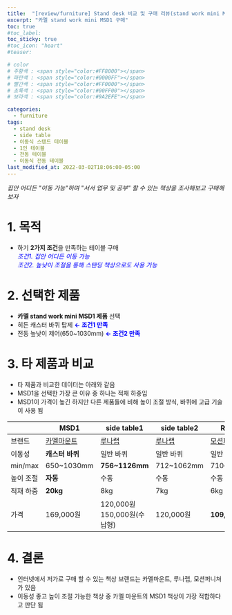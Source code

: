 ```yaml
---
title:  "[review/furniture] Stand desk 비교 및 구매 리뷰(stand work mini MSD1)"
excerpt: "카멜 stand work mini MSD1 구매"
toc: true
#toc_label:
toc_sticky: true
#toc_icon: "heart"
#teaser: 

# color
# 주황색 : <span style="color:#FF8000"></span>
# 파란색 : <span style="color:#0000FF"></span>
# 빨간색 : <span style="color:#FF0000"></span>
# 초록색 : <span style="color:#00FF00"></span>
# 보라색 : <span style="color:#9A2EFE"></span>

categories:
  - furniture
tags:
  - stand desk
  - side table
  - 이동식 스탠드 테이블
  - 1인 테이블
  - 전동 테이블
  - 이동식 전동 테이블
last_modified_at: 2022-03-02T18:06:00-05:00
---
```

*집안 어디든 "이동 가능"하며 "서서 업무 및 공부" 할 수 있는 책상을 조사해보고 구매해보자*</span>
  
# 1. 목적
* 하기 **2가지 조건**을 만족하는 테이블 구매  
<span style="color:#0000FF">*조건1. 집안 어디든 이동 가능*  
*조건2. 높낮이 조절을 통해 스탠딩 책상으로도 사용 가능*

# 2. 선택한 제품
* **카멜 stand work mini MSD1 제품** 선택
* 히든 캐스터 바퀴 탑제 <span style="color:#0000FF">**← 조건1 만족**</span>
* 전동 높낮이 제어(650~1030mm) <span style="color:#0000FF">**← 조건2 만족**</span>

# 3. 타 제품과 비교
* 타 제품과 비교한 데이터는 아래와 같음
* MSD1을 선택한 가장 큰 이유 중 하나는 적재 하중임
* MSD1이 가격이 높긴 하지만 다른 제품들에 비해 높이 조절 방식, 바퀴에 고급 기술이 사용 됨

||MSD1|side table1|side table2|RO-580|
|---|---|---|---|---|
|브랜드|[카멜마운트](https://www.camelmountmall.com/main/index.php)|[루나랩](https://lunalab.co.kr/)|[루나랩](https://lunalab.co.kr/)|[모션퍼니쳐](https://smartstore.naver.com/motionfurniture)|
|이동성|**캐스터 바퀴**|일반 바퀴|일반 바퀴|일반 바퀴|
|min/max|650~1030mm|**756~1126mm**|712~1062mm|710~1100mm|
|높이 조절|**자동**|수동|수동|수동|
|적재 하중|**20kg**|8kg|7kg|6kg|
|가격|169,000원|120,000원<br>150,000원(수납형)|120,000원|**109,000원**|


# 4. 결론
* 인터넷에서 저가로 구매 할 수 있는 책상 브랜드는 카멜마운트, 루나랩, 모션퍼니쳐가 있음
* 이동성 좋고 높이 조절 가능한 책상 중 카멜 마운트의 MSD1 책상이 가장 적합하다고 판단 됨
